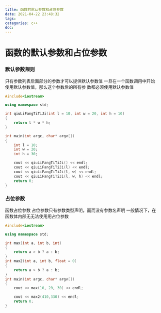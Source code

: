 ```yaml
---
title: 函数的默认参数和占位参数
date: 2021-04-22 23:48:32
tags:
categories: c++
doc:
---
```


# 函数的默认参数和占位参数

### 默认参数规则

只有参数列表后面部分的参数才可以提供默认参数值
一旦在一个函数调用中开始使用默认参数值，那么这个参数后的所有参
数都必须使用默认参数值

```c++
#include<iostream>

using namespace std;

int qiuLiFangTiTiJi(int l = 10, int w = 20, int h = 10)
{
	return l * w * h;
}

int main(int argc, char* argv[])
{
	int l = 10;
	int w = 20;
	int h = 30;

	cout << qiuLiFangTiTiJi() << endl;
	cout << qiuLiFangTiTiJi(l) << endl;
	cout << qiuLiFangTiTiJi(l, w) << endl;
	cout << qiuLiFangTiTiJi(l, w, h) << endl;
	return 0;
}
```

### 占位参数

函数占位参数
占位参数只有参数类型声明，⽽而没有参数名声明
一般情况下，在函数体内部⽆无法使⽤用占位参数



```c++
#include<iostream>

using namespace std;

int max(int a, int b, int)
{
	return a > b ? a : b;
}
int max2(int a, int b, float = 0)
{
	return a > b ? a : b;
}
int main(int argc, char* argv[])
{
	cout << max(10, 20, 30) << endl;

	cout << max2(410,330) << endl;
	return 0;
}
```

